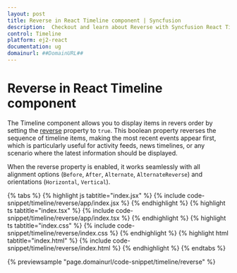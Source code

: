 ```yaml
---
layout: post
title: Reverse in React Timeline component | Syncfusion
description:  Checkout and learn about Reverse with Syncfusion React Timeline component of Syncfusion Essential JS 2 and more.
control: Timeline
platform: ej2-react
documentation: ug
domainurl: ##DomainURL##
---
```


# Reverse in React Timeline component

The Timeline component allows you to display items in revers order by setting the [reverse](https://ej2.syncfusion.com/react/documentation/api/timeline/#reverse) property to `true`. This boolean property reverses the sequence of timeline items, making the most recent events appear first, which is particularly useful for activity feeds, news timelines, or any scenario where the latest information should be displayed.

When the reverse property is enabled, it works seamlessly with all alignment options (`Before`, `After`, `Alternate`, `AlternateReverse`) and orientations (`Horizontal`, `Vertical`).

{% tabs %}
{% highlight js tabtitle="index.jsx" %}
{% include code-snippet/timeline/reverse/app/index.jsx %}
{% endhighlight %}
{% highlight ts tabtitle="index.tsx" %}
{% include code-snippet/timeline/reverse/app/index.tsx %}
{% endhighlight %}
{% highlight ts tabtitle="index.css" %}
{% include code-snippet/timeline/reverse/index.css %}
{% endhighlight %}
{% highlight html tabtitle="index.html" %}
{% include code-snippet/timeline/reverse/index.html %}
{% endhighlight %}
{% endtabs %}

{% previewsample "page.domainurl/code-snippet/timeline/reverse" %}